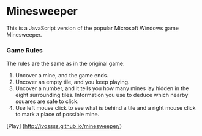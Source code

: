 # Minesweeper

This is a JavaScript version of the popular Microsoft Windows game Minesweeper.

### Game Rules
The rules are the same as in the original game:

1. Uncover a mine, and the game ends.
2. Uncover an empty tile, and you keep playing.
3. Uncover a number, and it tells you how many mines lay hidden in the eight surrounding tiles. Information you use to deduce which nearby squares are safe to click.
4. Use left mouse click to see what is behind a tile and a right mouse click to mark a place of possible mine.

[Play] (http://ivossss.github.io/minesweeper/)